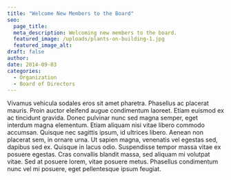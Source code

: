 ```yaml
---
title: "Welcome New Members to the Board"
seo:
  page_title: 
  meta_description: Welcoming new members to the board.
  featured_image: /uploads/plants-on-building-1.jpg
  featured_image_alt:
draft: false
author:
date: 2014-09-03
categories:
  - Organization
  - Board of Directors
---
```


Vivamus vehicula sodales eros sit amet pharetra. Phasellus ac placerat mauris. Proin auctor eleifend augue condimentum laoreet. Etiam euismod ex ac tincidunt gravida. Donec pulvinar nunc sed magna semper, eget interdum magna elementum. Etiam aliquam nisi vitae libero commodo accumsan. Quisque nec sagittis ipsum, id ultrices libero. Aenean non placerat sem, in ornare urna. Ut sapien magna, venenatis vel egestas sed, dapibus sed ex. Quisque in lacus odio. Suspendisse tempor massa vitae ex posuere egestas. Cras convallis blandit massa, sed aliquam mi volutpat vitae. Sed at posuere lorem, vitae posuere metus. Phasellus condimentum nunc vel mi posuere, eget pellentesque ipsum feugiat.